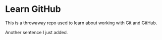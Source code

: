 # Learn GitHub

This is a throwaway repo used to learn about working with Git and GitHub.

Another sentence I just added.
